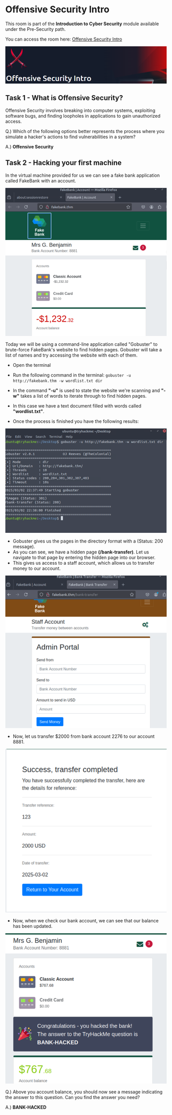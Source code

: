 # Offensive Security Intro

This room is part of the **Introduction to Cyber Security** module available under the Pre-Security path.

You can access the room here: <a href="https://tryhackme.com/room/offensivesecurityintro">Offensive Security Intro</a>

<img src="Assets/A1-2.png">

## Task 1 - What is Offensive Security?

Offensive Security involves breaking into computer systems, exploiting software bugs, and finding loopholes in applications to gain unauthorized access.

Q.) Which of the following options better represents the process where you simulate a hacker's actions to find vulnerabilities in a system?

A.) **Offensive Security**

## Task 2 - Hacking your first machine

In the virtual machine provided for us we can see a fake bank application called FakeBank with an account.

<img src="Assets/A1-3.png">

Today we will be using a command-line application called "Gobuster" to brute-force FakeBank's website to find hidden pages. Gobuster will take a list of names and try accessing the website with each of them.

* Open the terminal
* Run the following command in the terminal:
  `gobuster -u http://fakebank.thm -w wordlist.txt dir`

* In the command **"-u"** is used to state the website we're scanning and **"-w"** takes a list of words to iterate through to find hidden pages.
* In this case we have a text document filled with words called **"wordlist.txt"**.
* Once the process is finished you have the following results:

<img src="Assets/A1-4.png">

* Gobuster gives us the pages in the directory format with a (Status: 200 message).
* As you can see, we have a hidden page **(/bank-transfer)**. Let us navigate to that page by entering the hidden page into our browser.
* This gives us access to a staff account, which allows us to transfer money to our account.

<img src="Assets/A1-5.png">

* Now, let us transfer $2000 from bank account 2276 to our account 8881.

<img src="Assets/A1-6.png">

* Now, when we check our bank account, we can see that our balance has been updated.

<img src="Assets/A1-7.png">

Q.) Above you account balance, you should now see a message indicating the answer to this question. Can you find the answer you need?

A.) **BANK-HACKED**
